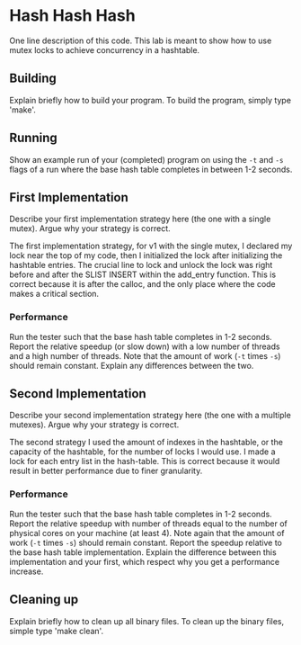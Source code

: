 # Hash Hash Hash

One line description of this code.
This lab is meant to show how to use mutex locks to achieve concurrency in a hashtable. 

## Building

Explain briefly how to build your program.
To build the program, simply type 'make'.


## Running

Show an example run of your (completed) program on using the `-t` and `-s` flags
of a run where the base hash table completes in between 1-2 seconds.

## First Implementation

Describe your first implementation strategy here (the one with a single mutex).
Argue why your strategy is correct.

The first implementation strategy, for v1 with the single mutex, I declared my lock near the top of my code, then I initialized the lock after initializing the hashtable entries. The crucial line to lock and unlock the lock was right before and after the SLIST INSERT within the add_entry function. 
This is correct because it is after the calloc, and the only place where the code makes a critical section. 


### Performance

Run the tester such that the base hash table completes in 1-2 seconds.
Report the relative speedup (or slow down) with a low number of threads and a
high number of threads. Note that the amount of work (`-t` times `-s`) should
remain constant. Explain any differences between the two.


## Second Implementation

Describe your second implementation strategy here (the one with a multiple
mutexes). Argue why your strategy is correct.

The second strategy I used the amount of indexes in the hashtable, or the capacity of the hashtable, for the number of locks I would use. I made a lock for each entry list in the hash-table. This is correct because it would result in better performance due to finer granularity.  
### Performance

Run the tester such that the base hash table completes in 1-2 seconds.
Report the relative speedup with number of threads equal to the number of
physical cores on your machine (at least 4). Note again that the amount of work
(`-t` times `-s`) should remain constant. Report the speedup relative to the
base hash table implementation. Explain the difference between this
implementation and your first, which respect why you get a performance increase.

## Cleaning up

Explain briefly how to clean up all binary files.
To clean up the binary files, simple type 'make clean'.
